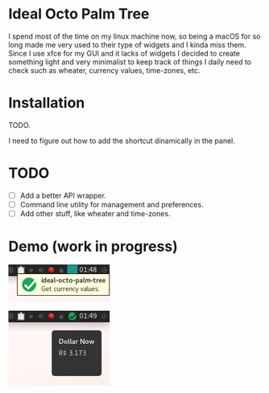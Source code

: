 # Ideal Octo Palm Tree
I spend most of the time on my linux machine now, so being a macOS for so long made me very used to their type of widgets and I kinda miss them. Since I use xfce for my GUI and it lacks of widgets I decided to create something light and very minimalist to keep track of things I daily need to check such as wheater, currency values, time-zones, etc. 

# Installation
TODO.

I need to figure out how to add the shortcut dinamically in the panel.

# TODO
- [ ] Add a better API wrapper.
- [ ] Command line utility for management and preferences.
- [ ] Add other stuff, like wheater and time-zones.

# Demo (work in progress)
![demo1](assets/demo1.png)

![demo2](assets/demo2.png)
